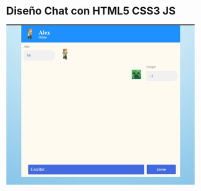 # Diseño Chat con HTML5 CSS3 JS

![Captura](https://github.com/jhchinchero/Dise-ando-Chat-con-HTML5-CSS3-JS/blob/main/Captura.JPG)

